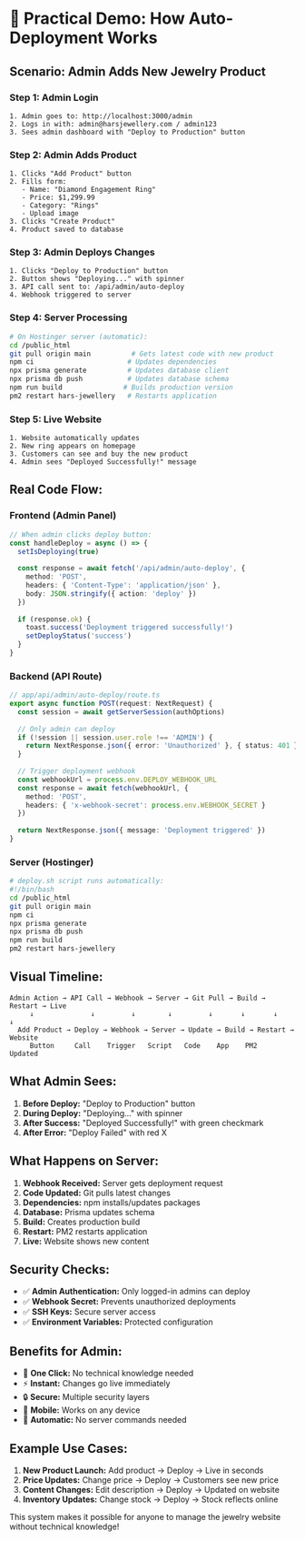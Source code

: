 # 🎯 **Practical Demo: How Auto-Deployment Works**

## **Scenario: Admin Adds New Jewelry Product**

### **Step 1: Admin Login**
```
1. Admin goes to: http://localhost:3000/admin
2. Logs in with: admin@harsjewellery.com / admin123
3. Sees admin dashboard with "Deploy to Production" button
```

### **Step 2: Admin Adds Product**
```
1. Clicks "Add Product" button
2. Fills form:
   - Name: "Diamond Engagement Ring"
   - Price: $1,299.99
   - Category: "Rings"
   - Upload image
3. Clicks "Create Product"
4. Product saved to database
```

### **Step 3: Admin Deploys Changes**
```
1. Clicks "Deploy to Production" button
2. Button shows "Deploying..." with spinner
3. API call sent to: /api/admin/auto-deploy
4. Webhook triggered to server
```

### **Step 4: Server Processing**
```bash
# On Hostinger server (automatic):
cd /public_html
git pull origin main          # Gets latest code with new product
npm ci                       # Updates dependencies
npx prisma generate          # Updates database client
npx prisma db push           # Updates database schema
npm run build               # Builds production version
pm2 restart hars-jewellery   # Restarts application
```

### **Step 5: Live Website**
```
1. Website automatically updates
2. New ring appears on homepage
3. Customers can see and buy the new product
4. Admin sees "Deployed Successfully!" message
```

## **Real Code Flow:**

### **Frontend (Admin Panel)**
```typescript
// When admin clicks deploy button:
const handleDeploy = async () => {
  setIsDeploying(true)
  
  const response = await fetch('/api/admin/auto-deploy', {
    method: 'POST',
    headers: { 'Content-Type': 'application/json' },
    body: JSON.stringify({ action: 'deploy' })
  })
  
  if (response.ok) {
    toast.success('Deployment triggered successfully!')
    setDeployStatus('success')
  }
}
```

### **Backend (API Route)**
```typescript
// app/api/admin/auto-deploy/route.ts
export async function POST(request: NextRequest) {
  const session = await getServerSession(authOptions)
  
  // Only admin can deploy
  if (!session || session.user.role !== 'ADMIN') {
    return NextResponse.json({ error: 'Unauthorized' }, { status: 401 })
  }
  
  // Trigger deployment webhook
  const webhookUrl = process.env.DEPLOY_WEBHOOK_URL
  const response = await fetch(webhookUrl, {
    method: 'POST',
    headers: { 'x-webhook-secret': process.env.WEBHOOK_SECRET }
  })
  
  return NextResponse.json({ message: 'Deployment triggered' })
}
```

### **Server (Hostinger)**
```bash
# deploy.sh script runs automatically:
#!/bin/bash
cd /public_html
git pull origin main
npm ci
npx prisma generate
npx prisma db push
npm run build
pm2 restart hars-jewellery
```

## **Visual Timeline:**

```
Admin Action → API Call → Webhook → Server → Git Pull → Build → Restart → Live
     ↓              ↓         ↓        ↓         ↓       ↓       ↓       ↓
  Add Product → Deploy → Webhook → Server → Update → Build → Restart → Website
     Button     Call    Trigger   Script   Code    App    PM2     Updated
```

## **What Admin Sees:**

1. **Before Deploy:** "Deploy to Production" button
2. **During Deploy:** "Deploying..." with spinner
3. **After Success:** "Deployed Successfully!" with green checkmark
4. **After Error:** "Deploy Failed" with red X

## **What Happens on Server:**

1. **Webhook Received:** Server gets deployment request
2. **Code Updated:** Git pulls latest changes
3. **Dependencies:** npm installs/updates packages
4. **Database:** Prisma updates schema
5. **Build:** Creates production build
6. **Restart:** PM2 restarts application
7. **Live:** Website shows new content

## **Security Checks:**

- ✅ **Admin Authentication:** Only logged-in admins can deploy
- ✅ **Webhook Secret:** Prevents unauthorized deployments
- ✅ **SSH Keys:** Secure server access
- ✅ **Environment Variables:** Protected configuration

## **Benefits for Admin:**

- 🎯 **One Click:** No technical knowledge needed
- ⚡ **Instant:** Changes go live immediately
- 🔒 **Secure:** Multiple security layers
- 📱 **Mobile:** Works on any device
- 🔄 **Automatic:** No server commands needed

## **Example Use Cases:**

1. **New Product Launch:** Add product → Deploy → Live in seconds
2. **Price Updates:** Change price → Deploy → Customers see new price
3. **Content Changes:** Edit description → Deploy → Updated on website
4. **Inventory Updates:** Change stock → Deploy → Stock reflects online

This system makes it possible for anyone to manage the jewelry website without technical knowledge!
